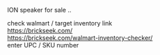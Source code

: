 

ION  speaker for sale ..    
      
check walmart / target  inventory link    
https://brickseek.com/      
https://brickseek.com/walmart-inventory-checker/    
enter UPC / SKU  number    




